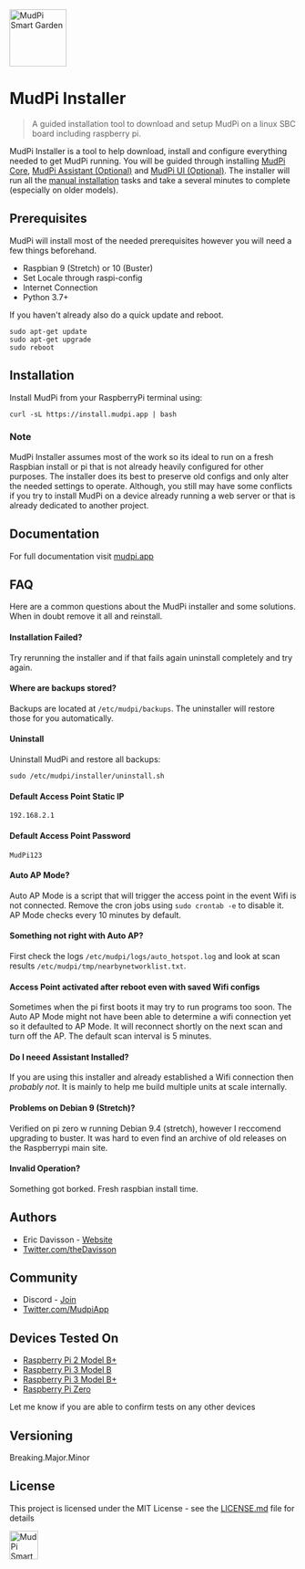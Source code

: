 <img alt="MudPi Smart Garden" title="MudPi Smart Garden" src="https://mudpi.app/img/mudPI_LOGO_small_flat.png" width="100px">

# MudPi Installer
> A guided installation tool to download and setup MudPi on a linux SBC board including raspberry pi.

MudPi Installer is a tool to help download, install and configure everything needed to get MudPi running. You will be guided through installing [MudPi Core](https://github.com/mudpi/mudpi-core), [MudPi Assistant (Optional)](https://github.com/mudpi/assistant) and [MudPi UI (Optional)](https://github.com/mudpi/ui). The installer will run all the [manual installation](docs/MANUAL_INSTALL.md) tasks and take a several minutes to complete (especially on older models).

## Prerequisites
MudPi will install most of the needed prerequisites however you will need a few things beforehand.
* Raspbian 9 (Stretch) or 10 (Buster)
* Set Locale through raspi-config
* Internet Connection
* Python 3.7+

If you haven't already also do a quick update and reboot.
```
sudo apt-get update
sudo apt-get upgrade
sudo reboot
```


## Installation
Install MudPi from your RaspberryPi terminal using:
```
curl -sL https://install.mudpi.app | bash
```


### Note
MudPi Installer assumes most of the work so its ideal to run on a fresh Raspbian install or pi that is not already heavily configured for other purposes. The installer does its best to preserve old configs and only alter the needed settings to operate. Although, you still may have some conflicts if you try to install MudPi on a device already running a web server or that is already dedicated to another project.


## Documentation
For full documentation visit [mudpi.app](https://mudpi.app/docs)


## FAQ
Here are a common questions about the MudPi installer and some solutions. When in doubt remove it all and reinstall.
#### Installation Failed?
Try rerunning the installer and if that fails again uninstall completely and try again.
#### Where are backups stored?
Backups are located at `/etc/mudpi/backups`. The uninstaller will restore those for you automatically.
#### Uninstall
Uninstall MudPi and restore all backups:
```
sudo /etc/mudpi/installer/uninstall.sh
```
#### Default Access Point Static IP
`192.168.2.1`
#### Default Access Point Password
`MudPi123`
#### Auto AP Mode?
Auto AP Mode is a script that will trigger the access point in the event Wifi is not connected. Remove the cron jobs using `sudo crontab -e` to disable it. AP Mode checks every 10 minutes by default.
#### Something not right with Auto AP?
First check the logs `/etc/mudpi/logs/auto_hotspot.log` and look at scan results `/etc/mudpi/tmp/nearbynetworklist.txt`.
#### Access Point activated after reboot even with saved Wifi configs
Sometimes when the pi first boots it may try to run programs too soon. The Auto AP Mode might not have been able to determine a wifi connection yet so it defaulted to AP Mode. It will reconnect shortly on the next scan and turn off the AP. The default scan interval is 5 minutes.
#### Do I neeed Assistant Installed?
If you are using this installer and already established a Wifi connection then *probably not*. It is mainly to help me build multiple units at scale internally.
#### Problems on Debian 9 (Stretch)?
Verified on pi zero w running Debian 9.4 (stretch), however I reccomend upgrading to buster. It was hard to even find an archive of old releases on the Raspberrypi main site.
#### Invalid Operation?
Something got borked. Fresh raspbian install time.

## Authors
* Eric Davisson  - [Website](http://ericdavisson.com)
* [Twitter.com/theDavisson](https://twitter.com/theDavisson)

## Community
* Discord  - [Join](https://discord.gg/daWg2YH)
* [Twitter.com/MudpiApp](https://twitter.com/mudpiapp)

## Devices Tested On
* [Raspberry Pi 2 Model B+](https://www.raspberrypi.org/products/raspberry-pi-2-model-b/)
* [Raspberry Pi 3 Model B](https://www.raspberrypi.org/products/raspberry-pi-3-model-b/)
* [Raspberry Pi 3 Model B+](https://www.raspberrypi.org/products/raspberry-pi-3-model-b/)
* [Raspberry Pi Zero](https://www.raspberrypi.org/products/raspberry-pi-zero/)

Let me know if you are able to confirm tests on any other devices

## Versioning
Breaking.Major.Minor

## License
This project is licensed under the MIT License - see the [LICENSE.md](LICENSE.md) file for details


<img alt="MudPi Smart Garden" title="MudPi Smart Garden" src="https://mudpi.app/img/mudPI_LOGO_small_flat.png" width="50px">

